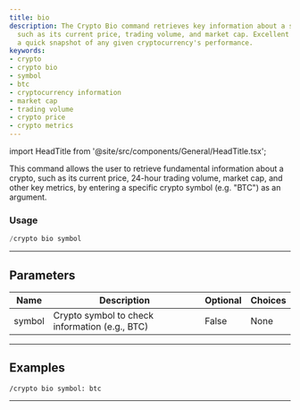 ```yaml
---
title: bio
description: The Crypto Bio command retrieves key information about a specific cryptocurrency,
  such as its current price, trading volume, and market cap. Excellent for getting
  a quick snapshot of any given cryptocurrency's performance.
keywords:
- crypto
- crypto bio
- symbol
- btc
- cryptocurrency information
- market cap
- trading volume
- crypto price
- crypto metrics
---
```


import HeadTitle from '@site/src/components/General/HeadTitle.tsx';

<HeadTitle title="bio - Crypto - Discord - Reference | OpenBB Bot Docs" />

This command allows the user to retrieve fundamental information about a crypto, such as its current price, 24-hour trading volume, market cap, and other key metrics, by entering a specific crypto symbol (e.g. "BTC") as an argument.

### Usage

```python wordwrap
/crypto bio symbol
```

---

## Parameters

| Name | Description | Optional | Choices |
| ---- | ----------- | -------- | ------- |
| symbol | Crypto symbol to check information (e.g., BTC) | False | None |


---

## Examples

```
/crypto bio symbol: btc
```

---
